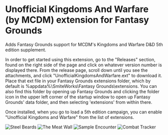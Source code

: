 # Unofficial Kingdoms And Warfare (by MCDM) extension for Fantasy Grounds
Adds Fantasy Grounds support for MCDM's Kingdoms and Warfare D&amp;D 5th edition supplement.

In order to get started using this extension, go to the "Releases" section, found on the right side of the page and click on whatever version number is displayed there. From the release page, scroll down until you see the attachments, and click "UnofficialKingdomsAndWarfare.ext" to download it. Place that ext file in your Fantasy Grounds extensions folder, which by default is %appdata%\SmiteWorks\Fantasy Grounds\extensions. You can also find this folder by opening up Fantasy Grounds and clicking the folder icon in the upper left corner of the startup window to open up Fantasy Grounds' data folder, and then selecting 'extensions' from within there.

Once installed, when you go to load a 5th edition campaign, you can enable "Unofficial Kingdoms and Warfare" from the list of extensions.

![Steel Beards](https://i.imgur.com/WkDbfss.jpg)
![The Meat Wall](https://i.imgur.com/4DZcQio.jpg)
![Sample Encounter](https://i.imgur.com/LjE6ZQk.jpg)
![Combat Tracker](https://i.imgur.com/I3tkn6T.jpg)
